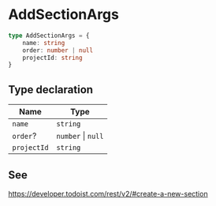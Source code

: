 # AddSectionArgs

```ts
type AddSectionArgs = {
    name: string
    order: number | null
    projectId: string
}
```

## Type declaration

| Name                               | Type               |
| ---------------------------------- | ------------------ |
| <a id="name"></a> `name`           | `string`           |
| <a id="order"></a> `order`?        | `number` \| `null` |
| <a id="projectid"></a> `projectId` | `string`           |

## See

https://developer.todoist.com/rest/v2/#create-a-new-section
